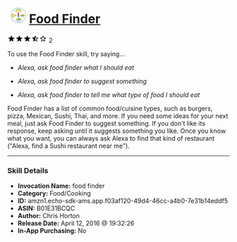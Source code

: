 # &nbsp;<img src="skill_icon" alt="Food Finder icon" width="36"> [Food Finder](http://alexa.amazon.com/#skills/amzn1.echo-sdk-ams.app.f03af120-49d4-46cc-a4b0-7e31b14eddf5)
![3.5 stars](../../images/ic_star_black_18dp_1x.png)![3.5 stars](../../images/ic_star_black_18dp_1x.png)![3.5 stars](../../images/ic_star_black_18dp_1x.png)![3.5 stars](../../images/ic_star_half_black_18dp_1x.png)![3.5 stars](../../images/ic_star_border_black_18dp_1x.png) 2

To use the Food Finder skill, try saying...

* *Alexa, ask food finder what I should eat*

* *Alexa, ask food finder to suggest something*

* *Alexa, ask food finder to tell me what type of food I should eat*

Food Finder has a list of common food/cuisine types, such as burgers, pizza, Mexican, Sushi, Thai, and more.  If you need some ideas for your next meal, just ask Food Finder to suggest something.  If you don't like its response, keep asking until it suggests something you like.  Once you know what you want, you can always ask Alexa to find that kind of restaurant ("Alexa, find a Sushi restaurant near me").

***

### Skill Details

* **Invocation Name:** food finder
* **Category:** Food/Cooking
* **ID:** amzn1.echo-sdk-ams.app.f03af120-49d4-46cc-a4b0-7e31b14eddf5
* **ASIN:** B01E31BCQC
* **Author:** Chris Horton
* **Release Date:** April 12, 2016 @ 19:32:26
* **In-App Purchasing:** No
